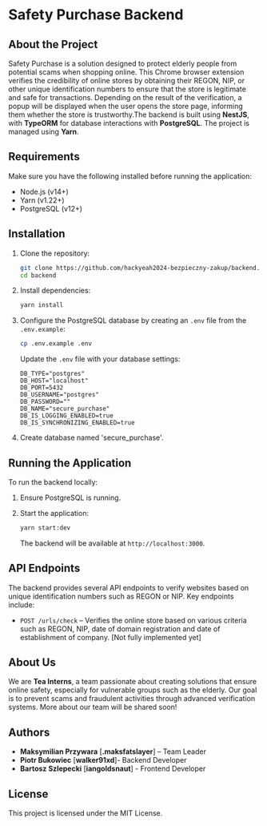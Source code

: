 # Safety Purchase Backend

## About the Project

Safety Purchase is a solution designed to protect elderly people from potential scams when shopping online. This Chrome browser extension verifies the credibility of online stores by obtaining their REGON, NIP, or other unique identification numbers to ensure that the store is legitimate and safe for transactions. Depending on the result of the verification, a popup will be displayed when the user opens the store page, informing them whether the store is trustworthy.The backend is built using **NestJS**, with **TypeORM** for database interactions with **PostgreSQL**. The project is managed using **Yarn**.

## Requirements

Make sure you have the following installed before running the application:

- Node.js (v14+)
- Yarn (v1.22+)
- PostgreSQL (v12+)

## Installation

1. Clone the repository:

   ```bash
   git clone https://github.com/hackyeah2024-bezpieczny-zakup/backend.git
   cd backend
   ```

2. Install dependencies:

   ```bash
   yarn install
   ```

3. Configure the PostgreSQL database by creating an `.env` file from the `.env.example`:

   ```bash
   cp .env.example .env
   ```

   Update the `.env` file with your database settings:

   ```env
   DB_TYPE="postgres"
   DB_HOST="localhost"
   DB_PORT=5432
   DB_USERNAME="postgres"
   DB_PASSWORD=""
   DB_NAME="secure_purchase"
   DB_IS_LOGGING_ENABLED=true
   DB_IS_SYNCHRONIZING_ENABLED=true
   ```

4. Create database named 'secure_purchase'.

## Running the Application

To run the backend locally:

1. Ensure PostgreSQL is running.
2. Start the application:

   ```bash
   yarn start:dev
   ```

   The backend will be available at `http://localhost:3000`.

## API Endpoints

The backend provides several API endpoints to verify websites based on unique identification numbers such as REGON or NIP. Key endpoints include:

- `POST /urls/check` – Verifies the online store based on various criteria such as REGON, NIP, date of domain registration and date of establishment of company. [Not fully implemented yet]

## About Us

We are **Tea Interns**, a team passionate about creating solutions that ensure online safety, especially for vulnerable groups such as the elderly. Our goal is to prevent scams and fraudulent activities through advanced verification systems. More about our team will be shared soon!

## Authors

- **Maksymilian Przywara** [**.maksfatslayer**] – Team Leader
- **Piotr Bukowiec** [**walker91xd**]- Backend Developer
- **Bartosz Szlepecki** [**iangoldsnaut**] - Frontend Developer

## License

This project is licensed under the MIT License.
